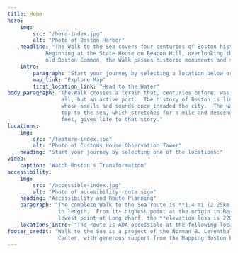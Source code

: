 ```yaml
---
title: Home
hero:
    img:
        src: "/hero-index.jpg"
        alt: "Photo of Boston Harbor"
    headline: "The Walk to the Sea covers four centuries of Boston history.
            Beginning at the State House on Beacon Hill, overlooking the
            old Boston Common, the Walk passes historic monuments and skyscrapers."
    intro:
        paragraph: "Start your journey by selecting a location below or using the map button:"
        map_link: "Explore Map"
        first_location_link: "Head to the Water"
body_paragraph: "The Walk crosses a terain that, centuries before, was not land at
                 all, but an active port.  The history of Boston is linked to the Sea,
                 whose smells and sounds once invaded the city.  The walk from the
                 top to the sea, which stretches for a mile and descends a hundred
                 feet, gives life to that story."
locations:
    img:
        src: "/feature-index.jpg"
        alt: "Photo of Customs House Observation Tower"
    heading: "Start your journey by selecting one of the locations:"
video:
    caption: "Watch Boston's Transformation"
accessibility:
    img:
        src: "/accessible-index.jpg"
        alt: "Photo of accesibility route sign"
    heading: "Accessibility and Route Planning"
    paragraph: "The complete Walk to the Sea route is **1.4 mi (2.25km)**
                in length.  From its highest point at the origin in Beacon Hill to the
                lowest point at Long Wharf, the **elevation loss is 220ft (67 m)**."
    locations_intro: "The route is ADA accessible at the following locations:"
footer_credit: "Walk to the Sea is a project of the Norman B. Leventhal Map and Education
                Center, with generous support from the Mapping Boston Foundation."
---
```

